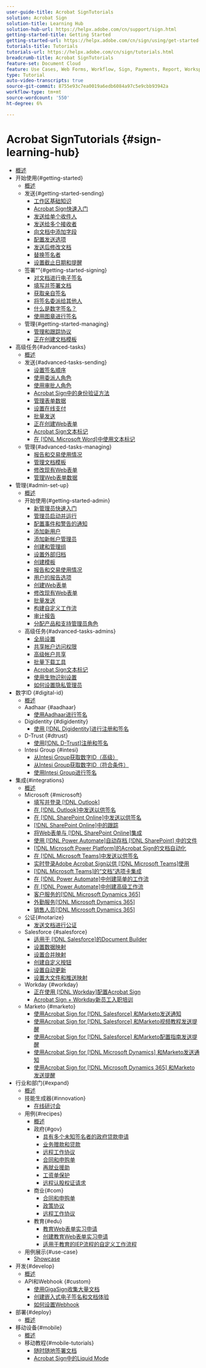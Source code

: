 ```yaml
---
user-guide-title: Acrobat SignTutorials
solution: Acrobat Sign
solution-title: Learning Hub
solution-hub-url: https://helpx.adobe.com/cn/support/sign.html
getting-started-title: Getting Started
getting-started-url: https://helpx.adobe.com/cn/sign/using/get-started-guide.html
tutorials-title: Tutorials
tutorials-url: https://helpx.adobe.com/cn/sign/tutorials.html
breadcrumb-title: Acrobat SignTutorials
feature-set: Document Cloud
feature: Use Cases, Web Forms, Workflow, Sign, Payments, Report, Workspace, Deadline, Administration, Digital ID, Form, Integrations, Mobile, Skill Builder
type: Tutorial
auto-video-transcripts: true
source-git-commit: 8755e93c7ea0019a6edb6084a97c5e9cbb93942a
workflow-type: tm+mt
source-wordcount: '550'
ht-degree: 6%

---
```



# Acrobat SignTutorials {#sign-learning-hub}

+ [概述](overview.md)
+ 开始使用{#getting-started}
   + [概述](sign-beginner-tutorials/beginner-users-overview.md)
   + 发送{#getting-started-sending}
      + [工作区基础知识](sign-beginner-tutorials/quick-tour.md)
      + [Acrobat Sign快速入门](sign-beginner-tutorials/new-sender.md)
      + [发送给单个收件人](sign-beginner-tutorials/send-to-single-recipient.md)
      + [发送给多个接收者](sign-beginner-tutorials/send-to-multiple-recipients.md)
      + [向文档中添加字段](sign-beginner-tutorials/adding-fields.md)
      + [配置发送选项](sign-beginner-tutorials/sending-options.md)
      + [发送后修改文档](sign-beginner-tutorials/modify-in-flight.md)
      + [替换签名者](sign-beginner-tutorials/replace-signer.md)
      + [设置截止日期和提醒](sign-beginner-tutorials/set-deadlines-reminders.md)
   + 签署“”{#getting-started-signing}
      + [对文档进行电子签名](sign-beginner-tutorials/electronically-sign-a-document.md)
      + [填写并签署文档](sign-beginner-tutorials/fill-and-sign.md)
      + [获取亲自签名](sign-beginner-tutorials/sign-in-person.md)
      + [将签名委派给其他人](sign-beginner-tutorials/delegate-signing.md)
      + [什么是数字签名？](sign-beginner-tutorials/sign-with-a-digital-signature.md)
      + [使用图章进行签名](sign-beginner-tutorials/sign-with-a-stamp.md)
   + 管理{#getting-started-managing}
      + [管理和跟踪协议](sign-beginner-tutorials/manage-and-track.md)
      + [正在创建文档模板](https://experienceleague.adobe.com/docs/document-cloud-learn/sign-learning-hub/admin-set-up/getting-started-admin/create-a-template.html?lang=zh-Hans)
+ 高级任务{#advanced-tasks}
   + [概述](sign-advanced-users/advanced-users-overview.md)
   + 发送{#advanced-tasks-sending}
      + [设置签名顺序](sign-advanced-users/setting-up-routing.md)
      + [使用委派人角色](sign-advanced-users/delegate-signature.md)
      + [使用审批人角色](sign-advanced-users/add-an-approver.md)
      + [Acrobat Sign中的身份验证方法](sign-advanced-users/authentication-methods.md)
      + [管理表单数据](sign-advanced-users/manage-form-data.md)
      + [设置在线支付](sign-advanced-users/set-up-online-payments.md)
      + [批量发送](https://experienceleague.adobe.com/docs/document-cloud-learn/sign-learning-hub/admin-set-up/getting-started-admin/megasign.html?lang=zh-Hans)
      + [正在创建Web表单](https://experienceleague.adobe.com/docs/document-cloud-learn/sign-learning-hub/admin-set-up/getting-started-admin/webform.html?lang=zh-Hans)
      + [Acrobat Sign文本标记](https://experienceleague.adobe.com/docs/document-cloud-learn/sign-learning-hub/admin-set-up/advanced-tasks-admins/adobe-sign-text-tagging.html?lang=zh-Hans)
      + [在 [!DNL Microsoft Word]中使用文本标记](sign-advanced-users/text-tagging-word.md)
   + 管理{#advanced-tasks-managing}
      + [报告和交易使用情况](sign-advanced-users/creating-a-report.md)
      + [管理文档模板](sign-advanced-users/edit-a-template.md)
      + [修改现有Web表单](sign-advanced-users/modify-webform.md)
      + [管理Web表单数据](sign-advanced-users/manage-webform-data.md)
+ 管理{#admin-set-up}
   + [概述](admin/intro-admin-overview.md)
   + 开始使用{#getting-started-admin}
      + [新管理员快速入门](admin/get-started-admin.md)
      + [管理员启动并运行](admin/up-and-running-admin.md)
      + [配置事件和警告的通知](admin/set-up-shared-events-and-alert.md)
      + [添加新用户](admin/add-users-to-your-account.md)
      + [添加新帐户管理员](admin/add-admin.md)
      + [创建和管理组](admin/create-and-manage-groups.md)
      + [设置外部归档](admin/set-up-your-external-archive.md)
      + [创建模板](sign-advanced-users/create-a-template.md)
      + [报告和交易使用情况](https://experienceleague.adobe.com/zh-hans/docs/document-cloud-learn/sign-learning-hub/advanced-tasks/advanced-tasks-managing/creating-a-report)
      + [用户的报告选项](admin/report-options.md)
      + [创建Web表单](sign-advanced-users/webform.md)
      + [修改现有Web表单](https://experienceleague.adobe.com/docs/document-cloud-learn/sign-learning-hub/advanced-tasks/advanced-tasks-managing/modify-webform.html?lang=zh-Hans)
      + [批量发送](sign-advanced-users/megasign.md)
      + [构建自定义工作流](admin/building-a-custom-workflow.md)
      + [审计报告](admin/audit-reports.md)
      + [分配产品和支持管理员角色](admin/promote-admin.md)
   + 高级任务{#advanced-tasks-admins}
      + [全局设置](admin/learn-about-global-settings.md)
      + [共享帐户访问权限](admin/share-account-access.md)
      + [高级帐户共享](admin/advanced-account-sharing.md)
      + [批量下载工具](admin/bulk-download-tool.md)
      + [Acrobat Sign文本标记](sign-advanced-users/adobe-sign-text-tagging.md)
      + [使用生物识别设置](admin/use-bio-pharma-settings.md)
      + [如何设置隐私管理员](admin/privacy.md)
+ 数字ID {#digital-id}
   + [概述](digitalid/digitalid-overview.md)
   + Aadhaar {#aadhaar}
      + [使用Aadhaar进行签名](digitalid/aadhaar-sign.md)
   + Digidentity {#digidentity}
      + [使用 [!DNL Digidentity]进行注册和签名](digitalid/digidentity-sign.md)
   + D-Trust {#dtrust}
      + [使用[!DNL D-Trust]注册和签名](digitalid/d-trust.md)
   + Intesi Group {#intesi}
      + [从Intesi Group获取数字ID（高级）](digitalid/intesi-advanced.md)
      + [从Intesi Group获取数字ID（符合条件）](digitalid/intesi-qualified.md)
      + [使用Intesi Group进行签名](digitalid/intesi-sign.md)
+ 集成{#integrations}
   + [概述](integrations/integrations-overview.md)
   + Microsoft {#microsoft}
      + [填写并登录 [!DNL Outlook]](integrations/fill-and-sign-doc-microsoft-outlook.md)
      + [在 [!DNL Outlook]中发送以供签名](integrations/send-for-signature-with-outlook.md)
      + [在 [!DNL SharePoint Online]中发送以供签名](integrations/send-for-signature-with-sharepoint-online.md)
      + [ [!DNL SharePoint Online]中的跟踪](integrations/track-an-agreement-with-sharepoint-online.md)
      + [将Web表单与 [!DNL SharePoint Online]集成](integrations/integrate-web-form-sharepoint-online.md)
      + [使用 [!DNL Power Automate]自动存档 [!DNL SharePoint] 中的文件](integrations/auto-archive-sharepoint-power-automate.md)
      + [ [!DNL Microsoft Power Platform]的Acrobat Sign的文档自动化](integrations/documentautomation.md)
      + [在 [!DNL Microsoft Teams]中发送以供签名](integrations/adobe-sign-teams-mortgage.md)
      + [实时登录Adobe Acrobat Sign以供 [!DNL Microsoft Teams]使用](integrations/live-sign-microsoft-teams.md)
      + [ [!DNL Microsoft Teams]的“文档”选项卡集成](integrations/acrobat-sign-teams-documents-tab.md)
      + [在 [!DNL Power Automate]中创建简单的工作流](integrations/simple-workflow-power-automate.md)
      + [在 [!DNL Power Automate]中创建高级工作流](integrations/advanced-workflow-power-automate.md)
      + [客户服务的[!DNL Microsoft Dynamics 365]](integrations/dynamics-customer-service.md)
      + [外勤服务[!DNL Microsoft Dynamics 365]](integrations/dynamics-field-service.md)
      + [销售人员[!DNL Microsoft Dynamics 365]](integrations/dynamics-sales.md)
   + 公证{#notarize}
      + [发送文档进行公证](integrations/send-document-notarize.md)
   + Salesforce {#salesforce}
      + [适用于 [!DNL Salesforce]的Document Builder](integrations/create-an-agreement-template.md)
      + [设置数据映射](integrations/set-up-data-mapping.md)
      + [设置合并映射](integrations/set-up-merging-map.md)
      + [创建自定义按钮](integrations/create-a-custom-button.md)
      + [设置自动更新](integrations/salesforce-automatic-updates.md)
      + [设置大文件和推送映射](integrations/salesforce-large-files.md)
   + Workday {#workday}
      + [正在使用 [!DNL Workday]配置Acrobat Sign](integrations/workday.md)
      + [Acrobat Sign + Workday新员工入职培训](integrations/acrobat-sign-workday-onboarding.md)
   + Marketo {#marketo}
      + [使用Acrobat Sign for [!DNL Salesforce] 和Marketo发送通知](integrations/marketo-salesforce-sms.md)
      + [使用Acrobat Sign for [!DNL Salesforce] 和Marketo视频教程发送提醒](integrations/marketo-salesforce-reminder-video.md)
      + [使用Acrobat Sign for [!DNL Salesforce] 和Marketo配置指南发送提醒](integrations/marketo-salesforce-reminder.md)
      + [使用Acrobat Sign for [!DNL Microsoft Dynamics] 和Marketo发送通知](integrations/marketo-dynamics-sms.md)
      + [使用Acrobat Sign for [!DNL Microsoft Dynamics 365] 和Marketo发送提醒](integrations/marketo-dynamics-reminder.md)
+ 行业和部门{#expand}
   + [概述](sign-usecase/expand-inspire-overview.md)
   + 技能生成器{#innovation}
      + [在线研讨会](sign-usecase/innovation-series.md)
   + 用例{#recipes}
      + [概述](sign-usecase/recipes.md)
      + 政府{#gov}
         + [具有多个未知签名者的政府贷款申请](sign-usecase/webform-multiple-signers.md)
         + [业务赠款和贷款](sign-usecase/usecasegovgrants.md)
         + [远程工作协议](sign-usecase/usecasegovtelework.md)
         + [合同和申购单](sign-usecase/usecasegovcontracts.md)
         + [再就业援助](sign-usecase/usecasegovreemployment.md)
         + [工资单保护](sign-usecase/usecasegovpaycheck.md)
         + [远程认股权证请求](sign-usecase/usecasegovremote.md)
      + 商业{#com}
         + [合同和申购单](sign-usecase/usecasecomcontracts.md)
         + [政策协议](sign-usecase/usecasecompolicy.md)
         + [远程工作协议](sign-usecase/usecasecomtelework.md)
      + 教育{#edu}
         + [教育Web表单实习申请](sign-usecase/usecase-edu-intern.md)
         + [创建教育Web表单实习申请](sign-usecase/usecase-edu-intern-create.md)
         + [适用于教育的IEP流程的自定义工作流程](sign-usecase/usecase-edu-iep.md)
   + 用例展示{#use-case}
      + [Showcase](sign-usecase/use-case-showcase.md)
+ 开发{#develop}
   + [概述](develop/develop-overview.md)
   + API和Webhook {#custom}
      + [使用GigaSign收集大量文档](develop/gigasign.md)
      + [创建嵌入式电子签名和文档体验](develop/embeddedesignature.md)
      + [如何设置Webhook](develop/webhooks.md)
+ 部署{#deploy}
   + [概述](deploy-overview.md)
+ 移动设备{#mobile}
   + [概述](mobile/mobile-overview.md)
   + 移动教程{#mobile-tutorials}
      + [随时随地签署文档](mobile/sign-mobile.md)
      + [Acrobat Sign中的Liquid Mode](mobile/liquidmode.md)

